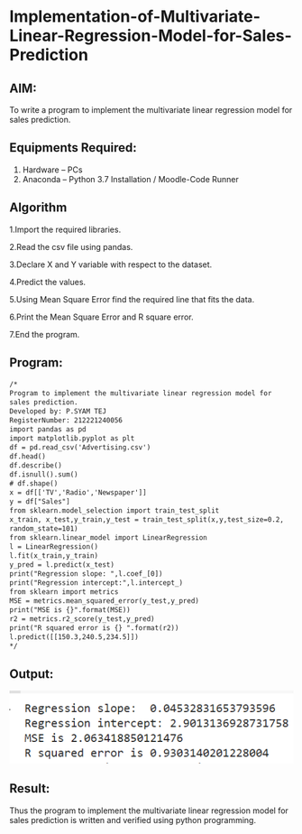 # Implementation-of-Multivariate-Linear-Regression-Model-for-Sales-Prediction

## AIM:
To write a program to implement the multivariate linear regression model for sales prediction.

## Equipments Required:
1. Hardware – PCs
2. Anaconda – Python 3.7 Installation / Moodle-Code Runner

## Algorithm
1.Import the required libraries.

2.Read the csv file using pandas.

3.Declare X and Y variable with respect to the dataset.

4.Predict the values.

5.Using Mean Square Error find the required line that fits the data.

6.Print the Mean Square Error and R square error.

7.End the program.
 

## Program:
```
/*
Program to implement the multivariate linear regression model for sales prediction.
Developed by: P.SYAM TEJ
RegisterNumber: 212221240056
import pandas as pd
import matplotlib.pyplot as plt
df = pd.read_csv('Advertising.csv')
df.head()
df.describe()
df.isnull().sum()
# df.shape()
x = df[['TV','Radio','Newspaper']]
y = df["Sales"]
from sklearn.model_selection import train_test_split
x_train, x_test,y_train,y_test = train_test_split(x,y,test_size=0.2, random_state=101)
from sklearn.linear_model import LinearRegression
l = LinearRegression()
l.fit(x_train,y_train)
y_pred = l.predict(x_test)
print("Regression slope: ",l.coef_[0])
print("Regression intercept:",l.intercept_)
from sklearn import metrics
MSE = metrics.mean_squared_error(y_test,y_pred)
print("MSE is {}".format(MSE))
r2 = metrics.r2_score(y_test,y_pred)
print("R squared error is {} ".format(r2))
l.predict([[150.3,240.5,234.5]])
*/
```

## Output:
![github](m3.png)

## Result:
Thus the program to implement the multivariate linear regression model for sales prediction is written and verified using python programming.
